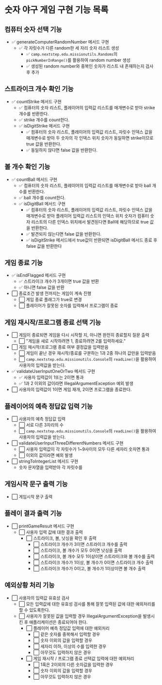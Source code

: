 # 숫자 야구 게임 구현 기능 목록 

## 컴퓨터 숫자 선택 기능
- ✅ generateComputerRandomNumber 메서드 구현
  - ✅ 각 자릿수가 다른 random한 세 자리 숫자 리스트 생성
    - ✅ `camp.nextstep.edu.missionutils.Randoms`의 `pickNumberInRange()`를 활용하여 random number 생성
    - ✅ 생성된 random number와 중복인 숫자가 리스트 내 존재하는지 검사 후 추가

## 스트라이크 개수 확인 기능
- ✅ countStrike 메서드 구현
  - ✅ 컴퓨터의 숫자 리스트, 플레이어의 입력값 리스트를 매개변수로 받아 strike 개수를 반환한다.
  - ✅ strike 개수를 count한다.
  - ✅ isDigitStrike 메서드 구현
    - ✅ 컴퓨터의 숫자 리스트, 플레이어의 입력값 리스트, 자릿수 인덱스 값을 매개변수로 받아 두 숫자의 각 인덱스 위치 숫자가 동일하면 strike이므로 true 값을 반환한다.
    - ✅ 동일하지 않다면 false 값을 반환한다.

## 볼 개수 확인 기능
- ✅ countBall 메서드 구현
  - ✅ 컴퓨터의 숫자 리스트, 플레이어의 입력값 리스트를 매개변수로 받아 ball 개수를 반환한다.
  - ✅ ball 개수를 count한다.
  - ✅ isDigitBall 메서드 구현
    - ✅ 컴퓨터의 숫자 리스트, 플레이어의 입력값 리스트, 자릿수 인덱스 값을 매개변수로 받아 플레이어 입력값 리스트의 인덱스 위치 숫자가 컴퓨터 숫자 리스트의 다른 인덱스 위치에서 발견된다면 Ball에 해당하므로 true 값을 반환한다.
    - ✅ 발견되지 않는다면 false 값을 반환한다.
    - ✅ isDigitStrike 메서드에서 true값이 반환되면 isDigitBall 메서드 종료 후 false 값을 반환한다

## 게임 종료 기능
- ✅ isEndFlagged 메서드 구현
  - ✅ 스트라이크 개수가 3개이면 true 값을 반환
  - ✅ 아니면 false 값을 반환
- ⬜ 종료조건 발생 전까지는 게임이 계속 진행
  - ⬜ 게임 종료 플래그가 true로 변경
  - ⬜ 플레이어가 잘못된 숫자를 입력해서 프로그램이 종료

## 게임 재시작/프로그램 종료 선택 기능
- ⬜ 게임이 종료되면 게임을 다시 시작할 지, 아니면 완전히 종료할지 질문 출력
  - ⬜ "게임을 새로 시작하려면 1, 종료하려면 2를 입력하세요."
- ⬜ 게임 재시작/프로그램 종료 여부 결정값을 입력받음
  - ⬜ 게임이 끝난 경우 재시작/종료를 구분하는 1과 2중 하나의 값만을 입력받음
  - ⬜ `camp.nextstep.edu.missionutils.Console`의 `readLine()`을 활용하여 사용자의 입력값을 받는다.
- ✅ validateUserInputOneOrTwo 메서드 구현
  - ✅ 사용자 입력값이 1또는 2이면 통과
  - ✅ 1과 2 이외의 값이라면 IllegalArgumentException 예외 발생
- ⬜ 사용자의 입력값이 1이면 게임 재개, 2이면 프로그램을 종료한다.

## 플레이어의 예측 정답값 입력 기능
- ⬜ 사용자의 예측 정답값 입력
  - ⬜ 서로 다른 3자리의 수
  - ⬜ `camp.nextstep.edu.missionutils.Console`의 `readLine()`을 활용하여 사용자의 입력값을 받는다.
- ⬜ validateUserInputThreeDifferentNumbers 메서드 구현
  - ⬜ 사용자 입력값이 각 자릿수가 1~9사이의 모두 다른 세자리 숫자면 통과
  - ⬜ 이외의 값이라면 예외 발생
- ⬜ stringToIntegerList 메서드 구현
  - 숫자 문자열을 입력받아 각 자릿수를 

## 게임시작 문구 출력 기능
- ⬜ 게임시작 문구 출력

## 플레이 결과 출력 기능
- ⬜ printGameResult 메서드 구현
  - ⬜ 사용자 입력 값에 대한 결과 출력
    - ⬜ 스트라이크, 볼, 낫싱을 확인 후 출력
      - ⬜ 스트라이크 개수가 3이면 스트라이크 개수를 출력
      - ⬜ 스트라이크, 볼 개수가 모두 0이면 낫싱을 출력
      - ⬜ 스트라이크, 볼 개수 모두 1이상이면 스트라이크와 볼 개수를 출력
      - ⬜ 스트라이크 개수가 1이상, 볼 개수가 0이면 스트라이크 개수 출력
      - ⬜ 스트라이크 개수가 0이고, 볼 개수가 1이상이면 볼 개수 출력

## 예외상황 처리 기능
- ⬜ 사용자의 입력값 유효성 검사
  - ⬜ 모든 입력값에 대한 유효성 검사를 통해 잘못 입력된 값에 대한 예외처리를 할 수 있도록한다.
  - ⬜ 사용자가 잘못된 값을 입력할 경우 IllegalArgumentException을 발생시킨 후 애플리케이션은 종료되어야 한다.
    - ⬜ 플레이어 예측 정답값 입력에 대한 예외처리
      - ⬜ 같은 숫자를 중복해서 입력할 경우
      - ⬜ 숫자 이외의 값을 입력할 경우
      - ⬜ 세자리 이하, 이상의 수를 입력한 경우
      - ⬜ 아무것도 입력하지 않은 경우
    - ⬜ 게임 재시작 / 프로그램 종료 선택값 입력에 대한 예외처리
      - ⬜ 1혹은 2이외의 다른 숫자값을 입력한 경우
      - ⬜ 숫자 이외의 값을 입력할 경우
      - ⬜ 아무것도 입력하지 않은 경우